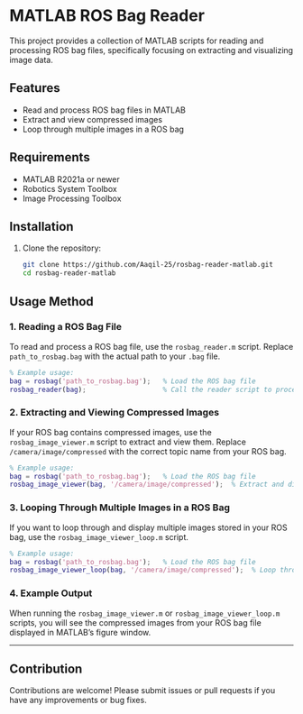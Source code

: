 
# MATLAB ROS Bag Reader

This project provides a collection of MATLAB scripts for reading and processing ROS bag files, specifically focusing on extracting and visualizing image data.

## Features
- Read and process ROS bag files in MATLAB
- Extract and view compressed images
- Loop through multiple images in a ROS bag

## Requirements
- MATLAB R2021a or newer
- Robotics System Toolbox
- Image Processing Toolbox

## Installation
1. Clone the repository:
   ```bash
   git clone https://github.com/Aaqil-25/rosbag-reader-matlab.git
   cd rosbag-reader-matlab
   ```

## Usage Method

### 1. Reading a ROS Bag File

To read and process a ROS bag file, use the `rosbag_reader.m` script. Replace `path_to_rosbag.bag` with the actual path to your `.bag` file.

```matlab
% Example usage:
bag = rosbag('path_to_rosbag.bag');   % Load the ROS bag file
rosbag_reader(bag);                   % Call the reader script to process the bag file
```

### 2. Extracting and Viewing Compressed Images

If your ROS bag contains compressed images, use the `rosbag_image_viewer.m` script to extract and view them. Replace `/camera/image/compressed` with the correct topic name from your ROS bag.

```matlab
% Example usage:
bag = rosbag('path_to_rosbag.bag');   % Load the ROS bag file
rosbag_image_viewer(bag, '/camera/image/compressed');  % Extract and display images from the topic
```

### 3. Looping Through Multiple Images in a ROS Bag

If you want to loop through and display multiple images stored in your ROS bag, use the `rosbag_image_viewer_loop.m` script.

```matlab
% Example usage:
bag = rosbag('path_to_rosbag.bag');   % Load the ROS bag file
rosbag_image_viewer_loop(bag, '/camera/image/compressed');  % Loop through images and display them
```

### 4. Example Output

When running the `rosbag_image_viewer.m` or `rosbag_image_viewer_loop.m` scripts, you will see the compressed images from your ROS bag file displayed in MATLAB’s figure window.

---

## Contribution
Contributions are welcome! Please submit issues or pull requests if you have any improvements or bug fixes.
